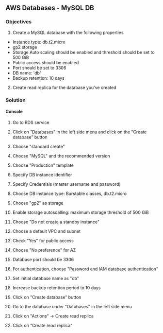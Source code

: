 ## AWS Databases - MySQL DB

### Objectives

1. Create a MySQL database with the following properties
  * Instance type: db.t2.micro
  * gp2 storage
  * Storage Auto scaling should be enabled and threshold should be set to 500 GiB
  * Public access should be enabled
  * Port should be set to 3306
  * DB name: 'db'
  * Backup retention: 10 days

2. Create read replica for the database you've created

### Solution

#### Console

1. Go to RDS service
2. Click on "Databases" in the left side menu and click on the "Create database" button
3. Choose "standard create"
4. Choose "MySQL" and the recommended version
5. Choose "Production" template
6. Specify DB instance identifier
7. Specify Credentials (master username and password)
8. Choose DB instance type: Burstable classes, db.t2.micro
9. Choose "gp2" as storage
10. Enable storage autoscalling: maximum storage threshold of 500 GiB
11. Choose "Do not create a standby instance"
12. Choose a default VPC and subnet
12. Check "Yes" for public access
13. Choose "No preference" for AZ
14. Database port should be 3306
15. For authentication, choose "Password and IAM database authentication"
16. Set initial database name as "db"
17. Increase backup retention period to 10 days
18. Click on "Create database" button

1. Go to the database under "Databases" in the left side menu
2. Click on "Actions" -> Create read replica
3. Click on "Create read replica"
